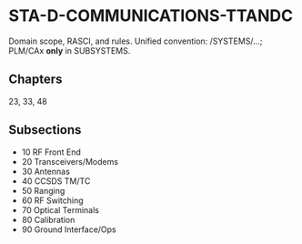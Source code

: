 # STA-D-COMMUNICATIONS-TTANDC

Domain scope, RASCI, and rules. Unified convention: /SYSTEMS/…; PLM/CAx **only** in SUBSYSTEMS.

## Chapters
23, 33, 48

## Subsections
- 10 RF Front End
- 20 Transceivers/Modems
- 30 Antennas
- 40 CCSDS TM/TC
- 50 Ranging
- 60 RF Switching
- 70 Optical Terminals
- 80 Calibration
- 90 Ground Interface/Ops
